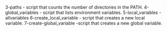 3-paths -  script that counts the number of directories in the PATH.
4-global_variables - script that lists environment variables.
5-local_variables - allvariables
6-create_local_variable -  script that creates a new local variable.
7-create-global_variable -script that creates a new global variable.
